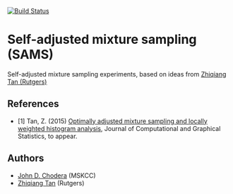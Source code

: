 [![Build Status](https://travis-ci.org/choderalab/sams.svg?branch=master)](https://travis-ci.org/choderalab/sams)

# Self-adjusted mixture sampling (SAMS)

Self-adjusted mixture sampling experiments, based on ideas from [Zhiqiang Tan (Rutgers)](http://stat.rutgers.edu/~ztan/)

## References
* [1] Tan, Z. (2015) [Optimally adjusted mixture sampling and locally weighted histogram analysis](http://www.stat.rutgers.edu/home/ztan/Publication/SAMS_redo4.pdf), Journal of Computational and Graphical Statistics, to appear.

## Authors
* [John D. Chodera](http://choderalab.org) (MSKCC)
* [Zhiqiang Tan](http://stat.rutgers.edu/home/ztan/) (Rutgers)
